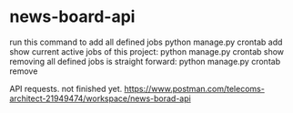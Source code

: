 # news-board-api

run this command to add all defined jobs
    python manage.py crontab add
show current active jobs of this project:
    python manage.py crontab show
removing all defined jobs is straight forward:
    python manage.py crontab remove

API requests.
not finished yet.
https://www.postman.com/telecoms-architect-21949474/workspace/news-borad-api
